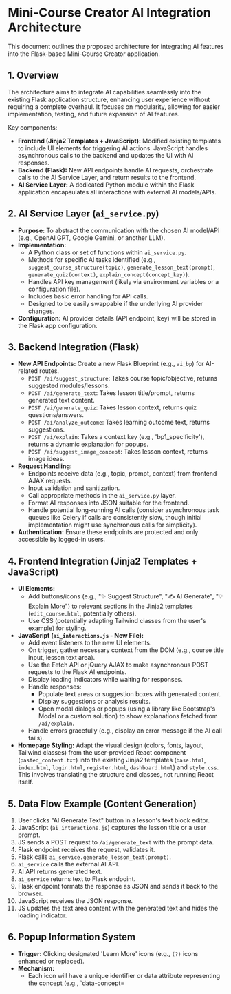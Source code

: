 # Mini-Course Creator AI Integration Architecture

This document outlines the proposed architecture for integrating AI features into the Flask-based Mini-Course Creator application.

## 1. Overview

The architecture aims to integrate AI capabilities seamlessly into the existing Flask application structure, enhancing user experience without requiring a complete overhaul. It focuses on modularity, allowing for easier implementation, testing, and future expansion of AI features.

Key components:
*   **Frontend (Jinja2 Templates + JavaScript):** Modified existing templates to include UI elements for triggering AI actions. JavaScript handles asynchronous calls to the backend and updates the UI with AI responses.
*   **Backend (Flask):** New API endpoints handle AI requests, orchestrate calls to the AI Service Layer, and return results to the frontend.
*   **AI Service Layer:** A dedicated Python module within the Flask application encapsulates all interactions with external AI models/APIs.

## 2. AI Service Layer (`ai_service.py`)

*   **Purpose:** To abstract the communication with the chosen AI model/API (e.g., OpenAI GPT, Google Gemini, or another LLM).
*   **Implementation:**
    *   A Python class or set of functions within `ai_service.py`.
    *   Methods for specific AI tasks identified (e.g., `suggest_course_structure(topic)`, `generate_lesson_text(prompt)`, `generate_quiz(context)`, `explain_concept(concept_key)`).
    *   Handles API key management (likely via environment variables or a configuration file).
    *   Includes basic error handling for API calls.
    *   Designed to be easily swappable if the underlying AI provider changes.
*   **Configuration:** AI provider details (API endpoint, key) will be stored in the Flask app configuration.

## 3. Backend Integration (Flask)

*   **New API Endpoints:** Create a new Flask Blueprint (e.g., `ai_bp`) for AI-related routes.
    *   `POST /ai/suggest_structure`: Takes course topic/objective, returns suggested modules/lessons.
    *   `POST /ai/generate_text`: Takes lesson title/prompt, returns generated text content.
    *   `POST /ai/generate_quiz`: Takes lesson context, returns quiz questions/answers.
    *   `POST /ai/analyze_outcome`: Takes learning outcome text, returns suggestions.
    *   `POST /ai/explain`: Takes a context key (e.g., 'bp1_specificity'), returns a dynamic explanation for popups.
    *   `POST /ai/suggest_image_concept`: Takes lesson context, returns image ideas.
*   **Request Handling:**
    *   Endpoints receive data (e.g., topic, prompt, context) from frontend AJAX requests.
    *   Input validation and sanitization.
    *   Call appropriate methods in the `ai_service.py` layer.
    *   Format AI responses into JSON suitable for the frontend.
    *   Handle potential long-running AI calls (consider asynchronous task queues like Celery if calls are consistently slow, though initial implementation might use synchronous calls for simplicity).
*   **Authentication:** Ensure these endpoints are protected and only accessible by logged-in users.

## 4. Frontend Integration (Jinja2 Templates + JavaScript)

*   **UI Elements:**
    *   Add buttons/icons (e.g., "✨ Suggest Structure", "✍️ AI Generate", "💡 Explain More") to relevant sections in the Jinja2 templates (`edit_course.html`, potentially others).
    *   Use CSS (potentially adapting Tailwind classes from the user's example) for styling.
*   **JavaScript (`ai_interactions.js` - New File):**
    *   Add event listeners to the new UI elements.
    *   On trigger, gather necessary context from the DOM (e.g., course title input, lesson text area).
    *   Use the Fetch API or jQuery AJAX to make asynchronous POST requests to the Flask AI endpoints.
    *   Display loading indicators while waiting for responses.
    *   Handle responses:
        *   Populate text areas or suggestion boxes with generated content.
        *   Display suggestions or analysis results.
        *   Open modal dialogs or popups (using a library like Bootstrap's Modal or a custom solution) to show explanations fetched from `/ai/explain`.
    *   Handle errors gracefully (e.g., display an error message if the AI call fails).
*   **Homepage Styling:** Adapt the visual design (colors, fonts, layout, Tailwind classes) from the user-provided React component (`pasted_content.txt`) into the existing Jinja2 templates (`base.html`, `index.html`, `login.html`, `register.html`, `dashboard.html`) and `style.css`. This involves translating the structure and classes, not running React itself.

## 5. Data Flow Example (Content Generation)

1.  User clicks "AI Generate Text" button in a lesson's text block editor.
2.  JavaScript (`ai_interactions.js`) captures the lesson title or a user prompt.
3.  JS sends a POST request to `/ai/generate_text` with the prompt data.
4.  Flask endpoint receives the request, validates it.
5.  Flask calls `ai_service.generate_lesson_text(prompt)`.
6.  `ai_service` calls the external AI API.
7.  AI API returns generated text.
8.  `ai_service` returns text to Flask endpoint.
9.  Flask endpoint formats the response as JSON and sends it back to the browser.
10. JavaScript receives the JSON response.
11. JS updates the text area content with the generated text and hides the loading indicator.

## 6. Popup Information System

*   **Trigger:** Clicking designated 'Learn More' icons (e.g., `(?)` icons enhanced or replaced).
*   **Mechanism:**
    *   Each icon will have a unique identifier or data attribute representing the concept (e.g., `data-concept=
